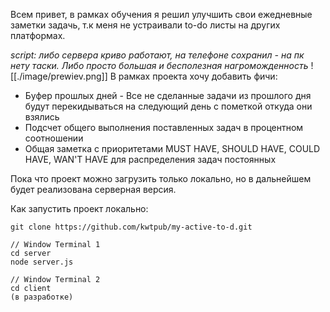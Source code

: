 Всем привет, в рамках обучения я решил улучшить свои ежедневные заметки задачь, т.к меня не устраивали to-do листы на других платформах.

*script: либо сервера криво работают, на телефоне сохранил - на пк нету таски. Либо просто большая и бесполезная нагроможденность*
![[./image/prewiev.png]]
В рамках проекта хочу добавить фичи:
- Буфер прошлых дней - Все не сделанные задачи из прошлого дня будут перекидываться на следующий день с пометкой откуда они взялись
- Подсчет общего выполнения поставленных задач в процентном соотношении
- Общая заметка с приоритетами MUST HAVE, SHOULD HAVE, COULD HAVE, WAN'T HAVE для распределения задач постоянных 

Пока что проект можно загрузить только локально, но в дальнейшем будет реализована серверная версия.

Как запустить проект локально: 
```git
git clone https://github.com/kwtpub/my-active-to-d.git

// Window Terminal 1 
cd server 
node server.js

// Window Terminal 2 
cd client 
(в разработке)
```

